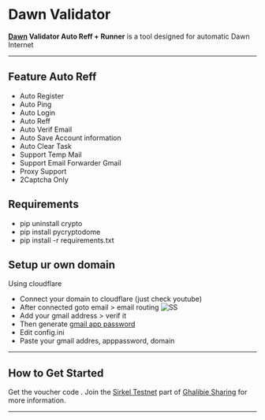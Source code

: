 # Dawn Validator

**[Dawn](https://www.dawninternet.com/) Validator Auto Reff + Runner** is a tool designed for automatic Dawn Internet

---

## Feature Auto Reff
- Auto Register
- Auto Ping
- Auto Login
- Auto Reff
- Auto Verif Email
- Auto Save Account information
- Auto Clear Task
- Support Temp Mail
- Support Email Forwarder Gmail 
- Proxy Support
- 2Captcha Only



## Requirements
- pip uninstall crypto
- pip install pycryptodome
- pip install -r requirements.txt

## Setup ur own domain
Using cloudflare
- Connect your domain to cloudflare (just check youtube)
- After connected goto email > email routing
![SS](https://i.ibb.co.com/PNt6jJf/Cuplikan-layar-2025-01-06-114812.png) 
- Add your gmail address > verif it 
- Then generate [gmail app password](https://support.google.com/mail/answer/185833?hl=en) 
- Edit config.ini 
- Paste your gmail addres, apppassword, domain 

---

## How to Get Started  
Get the voucher code . Join the [Sirkel Testnet](https://t.me/sirkel_testnet) part of [Ghalibie Sharing](https://t.me/sirkel_testnet) for more information.  

---
